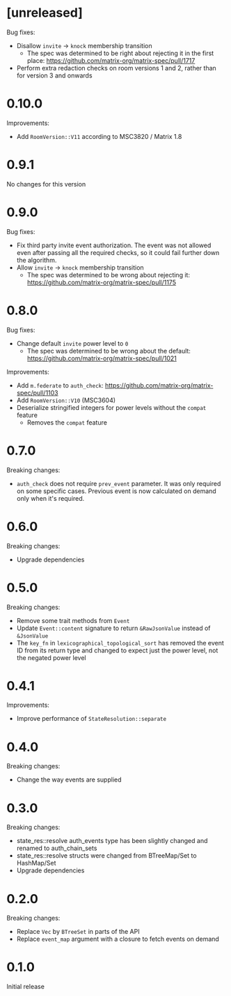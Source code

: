 # [unreleased]

Bug fixes:

* Disallow `invite` -> `knock` membership transition
  * The spec was determined to be right about rejecting it in the first place:
    <https://github.com/matrix-org/matrix-spec/pull/1717>
* Perform extra redaction checks on room versions 1 and 2, rather than for
  version 3 and onwards

# 0.10.0

Improvements:

- Add `RoomVersion::V11` according to MSC3820 / Matrix 1.8

# 0.9.1

No changes for this version

# 0.9.0

Bug fixes:

* Fix third party invite event authorization. The event was not allowed even
  after passing all the required checks, so it could fail further down the
  algorithm.
* Allow `invite` -> `knock` membership transition
  * The spec was determined to be wrong about rejecting it:
    <https://github.com/matrix-org/matrix-spec/pull/1175>

# 0.8.0

Bug fixes:

* Change default `invite` power level to `0`
  * The spec was determined to be wrong about the default:
    <https://github.com/matrix-org/matrix-spec/pull/1021>

Improvements:

* Add `m.federate` to `auth_check`:
  <https://github.com/matrix-org/matrix-spec/pull/1103>
* Add `RoomVersion::V10` (MSC3604)
* Deserialize stringified integers for power levels without the `compat` feature
  * Removes the `compat` feature

# 0.7.0

Breaking changes:

* `auth_check` does not require `prev_event` parameter. It was only required on
  some specific cases. Previous event is now calculated on demand only when
  it's required.

# 0.6.0

Breaking changes:

* Upgrade dependencies

# 0.5.0

Breaking changes:

* Remove some trait methods from `Event`
* Update `Event::content` signature to return `&RawJsonValue` instead of `&JsonValue`
* The `key_fn` in `lexicographical_topological_sort` has removed the event ID from its return type
  and changed to expect just the power level, not the negated power level

# 0.4.1

Improvements:

* Improve performance of `StateResolution::separate`

# 0.4.0

Breaking changes:

* Change the way events are supplied

# 0.3.0

Breaking changes:

* state_res::resolve auth_events type has been slightly changed and renamed to auth_chain_sets
* state_res::resolve structs were changed from BTreeMap/Set to HashMap/Set
* Upgrade dependencies

# 0.2.0

Breaking changes:

* Replace `Vec` by `BTreeSet` in parts of the API
* Replace `event_map` argument with a closure to fetch events on demand

# 0.1.0

Initial release
